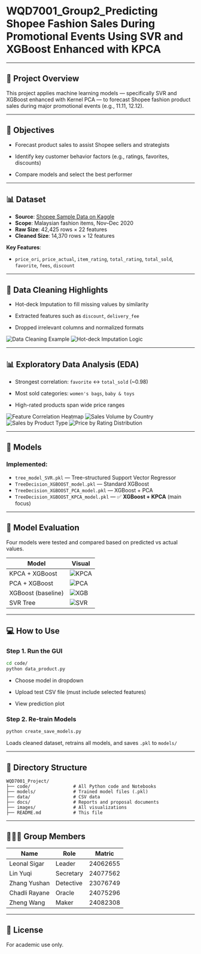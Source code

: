 # WQD7001_Group2_Predicting Shopee Fashion Sales During Promotional Events Using SVR and XGBoost Enhanced with KPCA

---

## 📌 Project Overview

This project applies machine learning models — specifically SVR and XGBoost enhanced with Kernel PCA — to forecast Shopee fashion product sales during major promotional events (e.g., 11.11, 12.12).

---

## 🌟 Objectives

* Forecast product sales to assist Shopee sellers and strategists

* Identify key customer behavior factors (e.g., ratings, favorites, discounts)

* Compare models and select the best performer

---

## 📊 Dataset

* **Source**: [Shopee Sample Data on Kaggle](https://www.kaggle.com/datasets/abelwahabbahaa/shopee-sample-data)
* **Scope**: Malaysian fashion items, Nov–Dec 2020
* **Raw Size**: 42,425 rows × 22 features
* **Cleaned Size**: 14,370 rows × 12 features

**Key Features**:

* `price_ori`, `price_actual`, `item_rating`, `total_rating`, `total_sold`, `favorite`, `fees`, `discount`

---

## 🧹 Data Cleaning Highlights

* Hot-deck Imputation to fill missing values by similarity

* Extracted features such as `discount`, `delivery_fee`

* Dropped irrelevant columns and normalized formats

![Data Cleaning Example](images/Clean1.png)
![Hot-deck Imputation Logic](images/Clean2.png)

---

## 📊 Exploratory Data Analysis (EDA)

* Strongest correlation: `favorite` ↔ `total_sold` (\~0.98)

* Most sold categories: `women's bags`, `baby & toys`

* High-rated products span wide price ranges

![Feature Correlation Heatmap](images/EDA1.png)
![Sales Volume by Country](images/EDA2.png)
![Sales by Product Type](images/EDA3.png)
![Price by Rating Distribution](images/EDA4.png)

---

## 🧠 Models

### Implemented:

* `tree_model_SVR.pkl` — Tree-structured Support Vector Regressor
* `TreeDecision_XGBOOST_model.pkl` — Standard XGBoost
* `TreeDecision_XGBOOST_PCA_model.pkl` — XGBoost + PCA
* `TreeDecision_XGBOOST_KPCA_model.pkl` — ✅ **XGBoost + KPCA** (main focus)

---

## 🧪 Model Evaluation

Four models were tested and compared based on predicted vs actual values.

| Model              | Visual                           |
| ------------------ | -------------------------------- |
| KPCA + XGBoost     | ![KPCA](images/KPCAXGBoost.jpg)  |
| PCA + XGBoost      | ![PCA](images/PCAXGBoost.jpg)    |
| XGBoost (baseline) | ![XGB](images/simpleXGBOOST.jpg) |
| SVR Tree           | ![SVR](images/SVR.jpg)           |

---

## 💻 How to Use

### Step 1. Run the GUI

```bash
cd code/
python data_product.py
```

* Choose model in dropdown

* Upload test CSV file (must include selected features)

* View prediction plot


### Step 2. Re-train Models

```bash
python create_save_models.py
```

Loads cleaned dataset, retrains all models, and saves `.pkl` to `models/`

---

## 📁 Directory Structure

```
WQD7001_Project/
├── code/                # All Python code and Notebooks
├── models/              # Trained model files (.pkl)
├── data/                # CSV data
├── docs/                # Reports and proposal documents
├── images/              # All visualizations
├── README.md            # This file
```

---

## 👨‍👩‍👧 Group Members

| Name          | Role      | Matric    |
| ------------- | --------- | --------- |
| Leonal Sigar  | Leader    | 24062655  |
| Lin Yuqi      | Secretary | 24077562  |
| Zhang Yushan  | Detective | 23076749  |
| Chadli Rayane | Oracle    | 24075296  |
| Zheng Wang    | Maker     | 24082308  |

---

## 📄 License

For academic use only.

